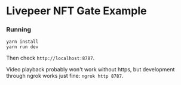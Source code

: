# Livepeer NFT Gate Example

### Running

```
yarn install
yarn run dev
```

Then check `http://localhost:8787`.

Video playback probably won't work without https, but development through ngrok works just fine: `ngrok http 8787`.
